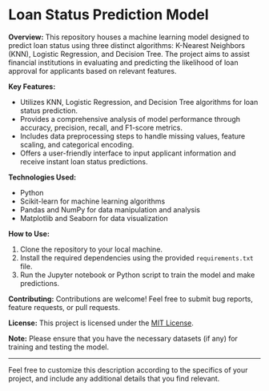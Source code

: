 

# Loan Status Prediction Model

**Overview:**
This repository houses a machine learning model designed to predict loan status using three distinct algorithms: K-Nearest Neighbors (KNN), Logistic Regression, and Decision Tree. The project aims to assist financial institutions in evaluating and predicting the likelihood of loan approval for applicants based on relevant features.

**Key Features:**
- Utilizes KNN, Logistic Regression, and Decision Tree algorithms for loan status prediction.
- Provides a comprehensive analysis of model performance through accuracy, precision, recall, and F1-score metrics.
- Includes data preprocessing steps to handle missing values, feature scaling, and categorical encoding.
- Offers a user-friendly interface to input applicant information and receive instant loan status predictions.

**Technologies Used:**
- Python
- Scikit-learn for machine learning algorithms
- Pandas and NumPy for data manipulation and analysis
- Matplotlib and Seaborn for data visualization

**How to Use:**
1. Clone the repository to your local machine.
2. Install the required dependencies using the provided `requirements.txt` file.
3. Run the Jupyter notebook or Python script to train the model and make predictions.

**Contributing:**
Contributions are welcome! Feel free to submit bug reports, feature requests, or pull requests.

**License:**
This project is licensed under the [MIT License](LICENSE.md).

**Note:**
Please ensure that you have the necessary datasets (if any) for training and testing the model.

---

Feel free to customize this description according to the specifics of your project, and include any additional details that you find relevant.
